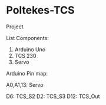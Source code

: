 # Poltekes-TCS
Project

List Components:
1. Arduino Uno
2. TCS 230
3. Servo 

Arduino Pin map:

A0,A1,13: Servo

D6: TCS_S2
D2: TCS_S3
D12: TCS_Out
